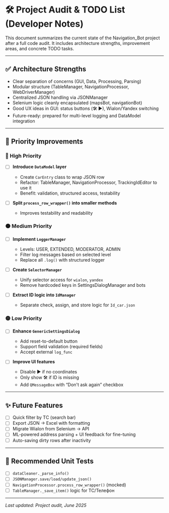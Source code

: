 # 🛠 Project Audit & TODO List (Developer Notes)

This document summarizes the current state of the Navigation_Bot project after a full code audit.
It includes architecture strengths, improvement areas, and concrete TODO tasks.

---

## ✅ Architecture Strengths

- Clear separation of concerns (GUI, Data, Processing, Parsing)
- Modular structure (TableManager, NavigationProcessor, WebDriverManager)
- Centralized JSON handling via JSONManager
- Selenium logic cleanly encapsulated (mapsBot, navigationBot)
- Good UX ideas in GUI: status buttons (🛠 ▶), Wialon/Yandex switching
- Future-ready: prepared for multi-level logging and DataModel integration

---

## 🔧 Priority Improvements

### 🔴 High Priority

- [ ] **Introduce `DataModel` layer**
    - Create `CarEntry` class to wrap JSON row
    - Refactor: TableManager, NavigationProcessor, TrackingIdEditor to use it
    - Benefit: validation, structured access, testability

- [ ] **Split `process_row_wrapper()` into smaller methods**
    - Improves testability and readability

### 🟠 Medium Priority

- [ ] **Implement `LoggerManager`**
    - Levels: USER, EXTENDED, MODERATOR, ADMIN
    - Filter log messages based on selected level
    - Replace all `.log()` with structured logger

- [ ] **Create `SelectorManager`**
    - Unify selector access for `wialon`, `yandex`
    - Remove hardcoded keys in SettingsDialogManager and bots

- [ ] **Extract ID logic into `IdManager`**
    - Separate check, assign, and store logic for `Id_car.json`

### 🟡 Low Priority

- [ ] **Enhance `GenericSettingsDialog`**
    - Add reset-to-default button
    - Support field validation (required fields)
    - Accept external `log_func`

- [ ] **Improve UI features**
    - Disable ▶ if no coordinates
    - Only show 🛠 if ID is missing
    - Add `QMessageBox` with “Don't ask again” checkbox

---

## ✨ Future Features

- [ ] Quick filter by TС (search bar)
- [ ] Export JSON → Excel with formatting
- [ ] Migrate Wialon from Selenium → API
- [ ] ML-powered address parsing + UI feedback for fine-tuning
- [ ] Auto-saving dirty rows after inactivity

---

## 🧪 Recommended Unit Tests

- [ ] `dataCleaner._parse_info()`
- [ ] `JSONManager.save/load/update_json()`
- [ ] `NavigationProcessor.process_row_wrapper()` (mocked)
- [ ] `TableManager._save_item()` logic for ТС/Телефон

---

_Last updated: Project audit, June 2025_